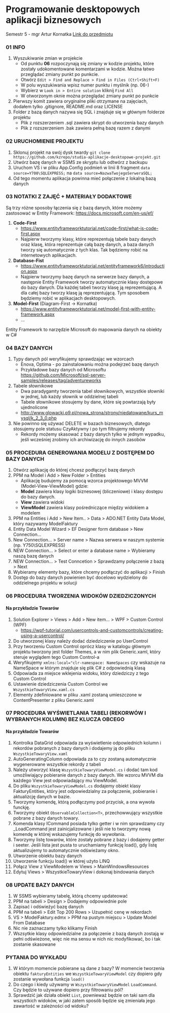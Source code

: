 ﻿# Programowanie desktopowych aplikacji biznesowych

Semestr 5 - mgr Artur Kornatka
[Link do przedmiotu](https://wsb-nlu.clouda.edu.pl/Kursy/ListaKursow?idPrzedmiotEdycja=58592)

### 01 INFO

1. Wyszukiwanie zmian w projekcie
   - Od punktu **06** rozpoczynają się zmiany w kodzie projektu, które zostały udokomentowane komentarzami w kodzie. Można łatwo przeglądać zmiany punkt po punkcie.
   - Otwórz `Edit > Find and Replace > Find in Files (Ctrl+Shift+F)`
   - W polu wyszukiwania wpisz numer punktu i myślnik (np. 06-)
   - Wybierz w `Look in > Entire solution` kliknij `Find All`
   - W otworzonym oknie można przeglądać zmiany punkt po punkcie 
2. Pierwszy komit zawiera oryginalne pliki otrzymane na zajęciach, dodałem tylko .gitignore, README.md oraz LICENSE
3. Folder z bazą danych nazywa się SQL i znajduje się w głównym folderze projektu
   - Plik z rozszerzeniem .sql zawiera skrypt do utworzenia bazy danych
   - Plik z rozszerzeniem .bak zawiera pełną bazę razem z danymi

### 02 URUCHOMIENIE PROJEKTU

1. Sklonuj projekt na swój dysk twardy `git clone https://github.com/kzrepo/studia-aplikacje-desktopowe-projekt.git`
2. Utwórz bazę danych w SSMS ze skryptu lub odtwórz z backupu
3. Uruchom VS i w pliku App.Config podmień w linii 8 fragment `data source=Y700\SQLEXPRESS;` na `data source=NazwaTwojegoSerweraSQL;`
4. Od tego momentu aplikacja powinna mieć połączenie z lokalną bazą danych

### 03 NOTATKI Z ZAJĘĆ + MATERIAŁY DODAKTOWE

Są trzy różne sposoby łączenia się z bazą danych, które możemy zastosować w Entity Framework:
https://docs.microsoft.com/en-us/ef/
1. **Code-First**
   - https://www.entityframeworktutorial.net/code-first/what-is-code-first.aspx
   - Najpierw tworzymy klasy, które reprezentują tabele bazy danych oraz klasę, która reprezentuje całą bazę danych, a baza danych tworzy się automatycznie z tych klas. Tak będziemy robić na internetowych aplikacjach.
2. **Database-Fist**
   - https://www.entityframeworktutorial.net/entityframework6/introduction.aspx
   - Najpierw tworzymy bazę danych na serwerze bazy danych, a następnie Entity Framework tworzy automatycznie klasy dostępowe do bazy danych. Dla każdej tabeli tworzy klasę ją reprezentującą. A dla całej bazy tworzy klasę ją reprezentującą. Tym sposobem będziemy robić w aplikacjach desktopowych.
3. **Model-First** (Diagram-First -> Kornatka)
   - https://www.entityframeworktutorial.net/model-first-with-entity-framework.aspx
   - ...

Entity Framework to narzędzie Microsoft do mapowania danych na obiekty w C#

### 04 BAZY DANYCH

1. Typy danych pól weryfikujemy sprawdzając we wzorcach
   - Enova, Optima - po zainstalowaniu można podejrzeć bazę danych
   - Przykładowe bazy danych od Microsoftu https://github.com/Microsoft/sql-server-samples/releases/tag/adventureworks
1. Tabele słownikowe
   - Dwa paradygamty tworzenia tabel słownikowych, wszystkie słowniki w jednej, lub każdy słownik w oddzielnej tabeli
   - Tabele słownikowe stosujemy by dane, które się powtarzają były ujednolicone
   - http://www.glowacki.p9.pl/nowa_strona/strony/niedatowane/kurs_mysql/k_2_3_0.php
3. Nie powinno się używać DELETE w bazach biznesowych, dlatego stosujemy pole statusu CzyAktywny i po tym filtrujemy rekordy
   - Rekordy możemy skasować z bazy danych tylko w jednym wypadku, jeśli wcześniej zrobimy ich archiwizację do innych zasobów

### 05 PROCEDURA GENEROWANIA MODELU Z DOSTĘPEM DO BAZY DANYCH 

1. Otwórz aplikację do której chcesz podłączyć bazę danych
2. PPM na Model i Add > New Folder > Entities
   - Aplikację budujemy za pomocą wzorca projektowego MVVM (Model-View-ViewModel) gdzie:
   - **Model** zawiera klasy logiki biznesowej (bliczeniowe) i klasy dostępu do bazy danych.
   - **View** zawiera widoki
   - **ViewModel** zawiera klasy pośredniczące między widokiem a modelem
3. PPM na Entities i Add > New Item.. > Data > ADO.NET Entity Data Model, który nazywamy ModelFaktury
4. Entity Data Model Wizard > EF Designer form database > New Connection...
5. New Connection... > Server name > Nazwa serwera w naszym systemie (np. Y750\SQLEXPRESS)
6. NEW Connection... > Select or enter a database name > Wybieramy naszą bazę danych
7. NEW Connection... > Test Conncetion > Sprawdzamy połączenie z bazą > Next
8. Wybieramy elementy bazy, które chcemy podłączyć do aplikacji > Finish
9. Dostęp do bazy danych powienien być docelowo wydzielony do oddzielnego projektu w solucji

### 06 PROCEDURA TWORZENIA WIDOKÓW DZIEDZICZONYCH
#### Na przykładzie Towarów

1. Solution Explorer > Views > Add > New item... > WPF > Custom Control (WPF)
   - https://wpf-tutorial.com/usercontrols-and-customcontrols/creating-using-a-usercontrol/
2. Do utworzonej klasy należy dodać dziedziczenie po UserControl
3. Przy tworzeniu Custom Control oprócz klasy w katalogu głównym projektu tworzony jest folder Themes, a w nim plik Generic.xaml, który steruje wyglądem tego Custom Control-a
4. Weryfikujemy `xmlns:local="clr-namespace: NameSpaces` czy wskazuje na NameSpace w którym znajduje się plik C# z odpowiednią klasą
5. Odpowiada za miejsce wklejenia widoku, który dziedziczy z tego Custom Control
6. Ustawienie dziedziczenia Custom Control we `WszystkieTowaryView.xaml.cs`
7. Elementy zdefiniowane w pliku .xaml zostaną umieszczone w ContentPresenter z pliku Generic.xaml

### 07 PROCEDURA WYŚWIETLANIA TABELI (REKORWÓW I WYBRANYCH KOLUMN) BEZ KLUCZA OBCEGO
#### Na przykładzie Towarów

1. Kontrolka DataGrid odpowiada za wyświetlenie odpowiednich kolumn i rekordów pobranych z bazy danych i dodajemy ją do pliku `WszystkieTowaryView.xaml`
2. AutoGeneratingColumn odpowiada za to czy zostaną automatycznie wygenerowane wszystkie rekordy z tabeli
3. Należy utworzyć klasę `WszystkieTowaryViewModel.cs` i dodać tam kod umożliwiający pobieranie danych z bazy danych. We wzorcu MVVM dla każdego View jest odpowiadający mu ViewModel.
4. Do pliku `WszystkieTowaryViewModel.cs` dodajemy obiekt klasy FakturyEntities, który jest odpowiedzialny za połączenie, pobieranie i aktualizcję danych w bazie.
5. Tworzymy komendę, którą podłączymy pod przycisk, a ona wywoła funckję.
6. Tworzymy obiekt `ObservableCollection<T>`,  przechowwujący wszystkie pobrane z bazy danych towary.
7. Komenda klasy ICommand posiada tylko getter i w nim sprawdzamy czy _LoadCommand jest zainicjalizowane i jeśli nie to tworzymy nową komendę w której wskazujemy funkcję do wywołania.
8. Tworzymy listę towarów, które zostały pobrane z bazy i dodajemy getter i seeter. Jeśli lista jest pusta to uruchamiamy funkcję load(), gdy listę aktualizujemy to automatycznie odświeżamy okno.
9. Utworzenie obiektu bazy danych
10. Utworzenie funkcju load() w której użyto LINQ
11. Połącz View z ViewModelem w Views > MainWindowsResources
12. Edytuj Views > WszystkieTowaryView i dokonaj bindowania danych

### 08 UPDATE BAZY DANYCH
1. W SSMS wybieramy tabelę, którą chcemy updateować
2. PPM na tabeli > Design > Dodajemy odpowiednie pole
3. Zapisać i odświeżyć bazę danych
4. PPM na tabeli > Edit Top 200 Rows > Uzupełnić cenę w rekordach
5. VS > ModelFaktury.edmx > PPM na pustym miejscu > Update Model From Database
6. Nic nie zaznaczamy tylko klikamy Finish
7. Wszsytkie klasy odpowiedzialne za połączenie z bazą danych zostają w pełni odświeżone, więc nie ma sensu w nich nic modyfikować, bo i tak zostanie skasowane







### PYTANIA DO WYKŁADU
1. W którym momencie pobierane są dane z bazy? W momencie tworzenia obiektu `fakturyEntities` we `WszystkieTowaryViewModel` czy dopiero gdy zostanie wywołana funkcja `load()`
2. Do czego i kiedy używamy w `WszystkieTowaryViewModel` `LoadCommand`. Czy będzie to używane dopiero przy filtrowaniu pól?
3. Sprawdzić jak działa obiekt `List`, pownieważ będzie on taki sam dla wszystkich widoków, w jaki zatem sposób będzie się zmieniała jego zawartość w zależności od widoku?